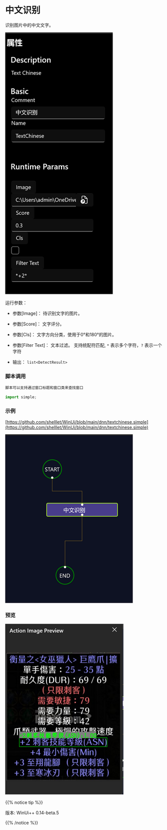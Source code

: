 # 中文识别 
识别图片中的中文文字。

![param](./images/2022-11-07_092842.png ':size=90%')


运行参数：

* 参数[Image]： 待识别文字的图片。
* 参数[Score]： 文字评分。
* 参数[Cls]： 文字方向分类，使用于0°和180°的图片。
* 参数[Filter Text]： 文本过滤。
    支持统配符匹配, `*` 表示多个字符，`?` 表示一个字符

* 输出： `list<DetectResult>`


### 脚本调用
    脚本可以支持通过窗口标题和窗口类来查找窗口

```python
import simple;


```

### 示例

[https://github.com/shelllet/WinUi/blob/main/dnn/textchinese.simple](https://github.com/shelllet/WinUi/blob/main/dnn/textchinese.simple)

![textchinese](./images/2022-11-07_093810.png ':size=90%')


### 预览

![textchinese](./images/2022-11-07_094335.png ':size=90%')

{{% notice tip %}}

版本: WinUi++ 0.14-beta.5 

{{% /notice %}}